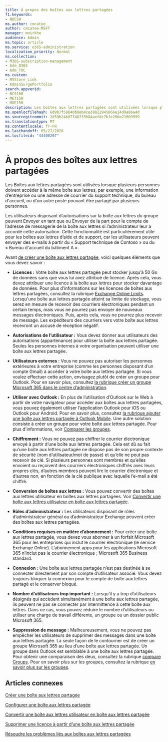 ```yaml
---
title: À propos des boîtes aux lettres partagées
f1.keywords:
- NOCSH
ms.author: cmcatee
author: cmcatee-MSFT
manager: mnirkhe
audience: Admin
ms.topic: article
ms.service: o365-administration
localization_priority: Normal
ms.collection:
- M365-subscription-management
- Adm_O365
- Adm_TOC
ms.custom:
- MSStore_Link
- AdminSurgePortfolio
search.appverid:
- BCS160
- MET150
- MOE150
description: Les boîtes aux lettres partagées sont utilisées lorsque plusieurs personnes ont besoin d’accéder à la même boîte aux lettres. Découvrez ce que vous devez savoir avant de créer une boîte aux lettres partagée.
ms.openlocfilehash: 6d9b7f59840b8eb4ce38822945066e14d9a86a4d
ms.sourcegitcommit: 2d59b24b877487f3b84aefdc7b1e200a21009999
ms.translationtype: MT
ms.contentlocale: fr-FR
ms.lasthandoff: 05/27/2020
ms.locfileid: "44400207"
---
```

# <a name="about-shared-mailboxes"></a>À propos des boîtes aux lettres partagées

Les Boîtes aux lettres partagées sont utilisées lorsque plusieurs personnes doivent accéder à la même boîte aux lettres, par exemple, une information d’entreprise ou une adresse de courrier du support technique, du bureau d'accueil, ou d'un autre poste pouvant être partagé par plusieurs personnes.

Les utilisateurs disposant d’autorisations sur la boîte aux lettres du groupe peuvent Envoyer en tant que ou Envoyer de la part pour le compte de l’adresse de messagerie de la boîte aux lettres si l’administrateur leur a accordé cette autorisation. Cette fonctionnalité est particulièrement utile pour les boîtes aux lettres d’aide et de support, car les utilisateurs peuvent envoyer des e-mails à partir du « Support technique de Contoso » ou du « Bureau d'accueil du bâtiment A ».

Avant [de créer une boîte aux lettres partagée](create-a-shared-mailbox.md), voici quelques éléments que vous devez savoir :

- **Licences :** Votre boîte aux lettres partagée peut stocker jusqu’à 50 Go de données sans que vous lui avez attribué de licence. Après cela, vous devez attribuer une licence à la boîte aux lettres pour stocker davantage de données. Pour plus d’informations sur les licences de boîtes aux lettres partagées, consultez la rubrique [Exchange Online Limits](https://technet.microsoft.com/library/exchange-online-limits.aspx#StorageLimits). Lorsqu'une boîte aux lettres partagée atteint sa limite de stockage, vous serez en mesure de recevoir des courriers électroniques pendant un certain temps, mais vous ne pourrez pas envoyer de nouveaux messages électroniques. Puis, après cela, vous ne pourrez plus recevoir de message. Les expéditeurs des courriers vers votre boîte aux lettres recevront un accusé de réception négatif.

- **Autorisations de l’utilisateur :** Vous devez donner aux utilisateurs des autorisations (appartenance) pour utiliser la boîte aux lettres partagée. Seules les personnes internes à votre organisation peuvent utiliser une boîte aux lettres partagée.

- **Utilisateurs externes :** Vous ne pouvez pas autoriser les personnes extérieures à votre entreprise (comme les personnes disposant d’un compte Gmail) à accéder à votre boîte aux lettres partagée. Si vous voulez effectuer cette action, envisagez plutôt de créer un groupe pour Outlook. Pour en savoir plus, consultez [la rubrique créer un groupe Microsoft 365 dans le centre d’administration](../create-groups/create-groups.md).

-  **Utiliser avec Outlook :** En plus de l’utilisation d’Outlook sur le Web à partir de votre navigateur pour accéder aux boîtes aux lettres partagées, vous pouvez également utiliser l’application Outlook pour iOS ou Outlook pour Android. Pour en savoir plus, consultez <a href="https://support.office.com/article/f866242c-81b2-472e-8776-6c49c5473c9f" target="_blank">la rubrique ajouter une boîte aux lettres partagée à Outlook Mobile</a>. Une autre solution consiste à créer un groupe pour votre boîte aux lettres partagée. Pour plus d'informations, voir [Comparer les groupes](../create-groups/compare-groups.md).  

- **Chiffrement :** Vous ne pouvez pas chiffrer le courrier électronique envoyé à partir d’une boîte aux lettres partagée. Cela est dû au fait qu’une boîte aux lettres partagée ne dispose pas de son propre contexte de sécurité (nom d’utilisateur/mot de passe) et qu’elle ne peut pas recevoir de clé. Si plusieurs personnes sont membres et qu’elles envoient ou reçoivent des courriers électroniques chiffrés avec leurs propres clés, d’autres membres peuvent lire le courrier électronique et d’autres non, en fonction de la clé publique avec laquelle l’e-mail a été chiffré.

- **Conversion de boîtes aux lettres :** Vous pouvez convertir des boîtes aux lettres utilisateur en boîtes aux lettres partagées. Voir [Convertir une boîte aux lettres utilisateur en boîte aux lettres partagée](convert-user-mailbox-to-shared-mailbox.md).

- **Rôles d’administrateur :** Les utilisateurs disposant de rôles d’administrateur général ou d’administrateur Exchange peuvent créer des boîtes aux lettres partagées.

- **Conditions requises en matière d’abonnement :** Pour créer une boîte aux lettres partagée, vous devez vous abonner à un forfait Microsoft 365 pour les entreprises qui inclut le courrier électronique (le service Exchange Online). L’abonnement apps pour les applications Microsoft 365 n’inclut pas le courrier électronique ; Microsoft 365 Business standard.

- **Connexion :** Une boîte aux lettres partagée n’est pas destinée à se connecter directement par son compte d’utilisateur associé. Vous devez toujours bloquer la connexion pour le compte de boîte aux lettres partagé et le conserver bloqué.

- **Nombre d’utilisateurs trop important :** Lorsqu’il y a trop d’utilisateurs désignés qui accèdent simultanément à une boîte aux lettres partagée, ils peuvent ne pas se connecter par intermittence à cette boîte aux lettres. Dans ce cas, vous pouvez réduire le nombre d’utilisateurs ou utiliser une charge de travail différente, un groupe ou un dossier public Microsoft 365.

- **Suppression de message :** Malheureusement, vous ne pouvez pas empêcher les utilisateurs de supprimer des messages dans une boîte aux lettres partagée. La seule façon de le contourner est de créer un groupe Microsoft 365 au lieu d’une boîte aux lettres partagée. Un groupe dans Outlook est semblable à une boîte aux lettres partagée. Pour obtenir une comparaison des deux, consultez la rubrique [compare Groups](../create-groups/compare-groups.md). Pour en savoir plus sur les groupes, consultez la rubrique [en savoir plus sur les groupes](https://support.office.com/article/b565caa1-5c40-40ef-9915-60fdb2d97fa2.aspx).

## <a name="related-articles"></a>Articles connexes

[Créer une boîte aux lettres partagée](create-a-shared-mailbox.md)

[Configurer une boîte aux lettres partagée](configure-a-shared-mailbox.md)

[Convertir une boîte aux lettres utilisateur en boîte aux lettres partagée](convert-user-mailbox-to-shared-mailbox.md)

[Supprimer une licence à partir d’une boîte aux lettres partagée](remove-license-from-shared-mailbox.md)

[Résoudre les problèmes liés aux boîtes aux lettres partagées](resolve-issues-with-shared-mailboxes.md)
